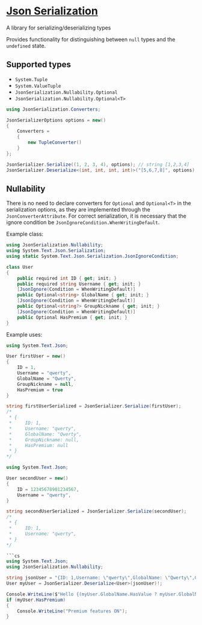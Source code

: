 # [Json Serialization](https://www.nuget.org/packages/RexAliis.JsonSerialization/)

A library for serializing/deserializing types

Provides functionality for distinguishing between `null` types and the `undefined` state.

## Supported types

- `System.Tuple`
- `System.ValueTuple`
- `JsonSerialization.Nullability.Optional`
- `JsonSerialization.Nullability.Optional<T>`

```cs
using JsonSerialization.Converters;

JsonSerializerOptions options = new()
{
    Converters = 
    {
        new TupleConverter()
    }
};

JsonSerializer.Serialize((1, 2, 3, 4), options); // string [1,2,3,4]
JsonSerializer.Deserialize<(int, int, int, int)>("[5,6,7,8]", options); // ValueTuple<int, int, int, int> (5, 6, 7, 8)
```

## Nullability

There is no need to declare converters for `Optional` and `Optional<T>` in the serialization options, as they are implemented through the `JsonConverterAttribute`.
For correct serialization, it is necessary that the ignore condition be `JsonIgnoreCondition.WhenWritingDefault`.

Example class:

```cs
using JsonSerialization.Nullability;
using System.Text.Json.Serialization;
using static System.Text.Json.Serialization.JsonIgnoreCondition;

class User
{
    public required int ID { get; init; }
    public required string Username { get; init; }
    [JsonIgnore(Condition = WhenWritingDefault)]
    public Optional<string> GlobalName { get; init; }
    [JsonIgnore(Condition = WhenWritingDefault)]
    public Optional<string?> GroupNickname { get; init; }
    [JsonIgnore(Condition = WhenWritingDefault)]
    public Optional HasPremium { get; init; }
}
```

Example uses:

```cs
using System.Text.Json;

User firstUser = new()
{
    ID = 1,
    Username = "qwerty",
    GlobalName = "Qwerty",
    GroupNickname = null,
    HasPremium = true
}

string firstUserSerialized = JsonSerializer.Serialize(firstUser);
/*
 * {
 *     ID: 1,
 *     Username: "qwerty",
 *     GlobalName: "Qwerty",
 *     GroupNickname: null,
 *     HasPremium: null
 * }
*/
```

```cs
using System.Text.Json;

User secondUser = new()
{
    ID = 12345678901234567,
    Username = "qwerty",
}

string secondUserSerialized = JsonSerializer.Serialize(secondUser);
/*
 * {
 *     ID: 1,
 *     Username: "qwerty",
 * }
*/

```cs
using System.Text.Json;
using JsonSerialization.Nullability;

string jsonUser = "{ID: 1,Username: \"qwerty\",GlobalName: \"Qwerty\",GroupNickname: null,HasPremium: null}";
User myUser = JsonSerializer.Deserialize<User>(jsonUser)!;

Console.WriteLine($"Hello {(myUser.GlobalName.HasValue ? myUser.GlobalName : myUser.Username)}");
if (myUser.HasPremium)
{
    Console.WriteLine("Premium features ON");
}
```
